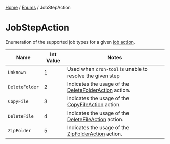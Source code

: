 [Home](/README.md) / [Enums](/docs/enums/README.md) / JobStepAction

# JobStepAction
Enumeration of the supported job types for a given [job action](/docs/job-actions/README.md).

| Name | Int Value | Notes |
| --- | --- | --- |
| `Unknown` | 1 | Used when `cron-tool` is unable to resolve the given step |
| `DeleteFolder` | 2 | Indicates the usage of the [DeleteFolderAction](/docs/job-actions/DeleteFolder.md) action. |
| `CopyFile` | 3 | Indicates the usage of the [CopyFileAction](/docs/job-actions/CopyFile.md) action. |
| `DeleteFile` | 4 | Indicates the usage of the [DeleteFileAction](/docs/job-actions/DeleteFile.md) action. |
| `ZipFolder` | 5 | Indicates the usage of the [ZipFolderAction](/docs/job-actions/ZipFolder.md) action. |
